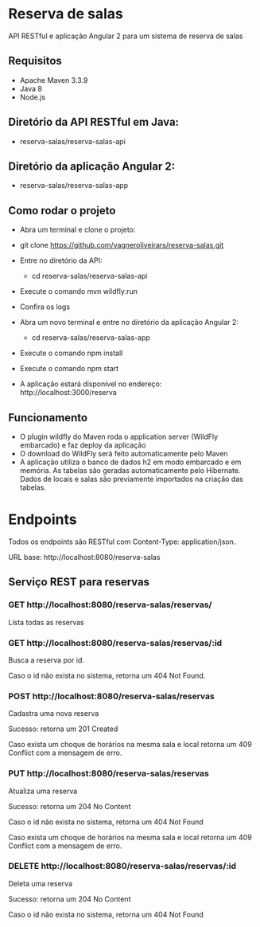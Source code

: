 # Reserva de salas

API RESTful e aplicação Angular 2 para um sistema de reserva de salas

## Requisitos

* Apache Maven 3.3.9
* Java 8
* Node.js
 
## Diretório da API RESTful em Java:
  * reserva-salas/reserva-salas-api

## Diretório da aplicação Angular 2:
  * reserva-salas/reserva-salas-app

## Como rodar o projeto

* Abra um terminal e clone o projeto:
* git clone https://github.com/vagneroliveirars/reserva-salas.git
* Entre no diretório da API:
  * cd reserva-salas/reserva-salas-api
* Execute o comando mvn wildfly:run
* Confira os logs

* Abra um novo terminal e entre no diretório da aplicação Angular 2:
  * cd reserva-salas/reserva-salas-app
* Execute o comando npm install
* Execute o comando npm start
* A aplicação estará disponível no endereço: http://localhost:3000/reserva

## Funcionamento

* O plugin wildfly do Maven roda o application server (WildFly embarcado) e faz deploy da aplicação
* O download do WildFly será feito automaticamente pelo Maven
* A aplicação utiliza o banco de dados h2 em modo embarcado e em memória. As tabelas são geradas automaticamente pelo Hibernate. Dados de locais e salas são previamente importados na criação das tabelas.

# Endpoints

Todos os endpoints são RESTful com Content-Type: application/json.

URL base: http://localhost:8080/reserva-salas

## Serviço REST para reservas

### GET http://localhost:8080/reserva-salas/reservas/

Lista todas as reservas

### GET http://localhost:8080/reserva-salas/reservas/:id

Busca a reserva por id.

Caso o id não exista no sistema, retorna um 404 Not Found.

### POST http://localhost:8080/reserva-salas/reservas

Cadastra uma nova reserva

Sucesso: retorna um 201 Created

Caso exista um choque de horários na mesma sala e local retorna um 409 Conflict com a mensagem de erro.

### PUT http://localhost:8080/reserva-salas/reservas

Atualiza uma reserva

Sucesso: retorna um 204 No Content

Caso o id não exista no sistema, retorna um 404 Not Found

Caso exista um choque de horários na mesma sala e local retorna um 409 Conflict com a mensagem de erro.

### DELETE http://localhost:8080/reserva-salas/reservas/:id

Deleta uma reserva

Sucesso: retorna um 204 No Content

Caso o id não exista no sistema, retorna um 404 Not Found

